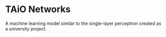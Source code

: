 # TAiO Networks

A machine learning model similar to the single-layer perceptron created as a university project.